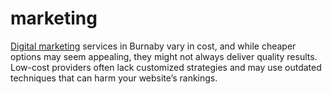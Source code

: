 # marketing
<a href="https://100leadsagency.com/">Digital marketing</a> services in Burnaby vary in cost, and while cheaper options may seem appealing, they might not always deliver quality results. Low-cost providers often lack customized strategies and may use outdated techniques that can harm your website’s rankings. 
